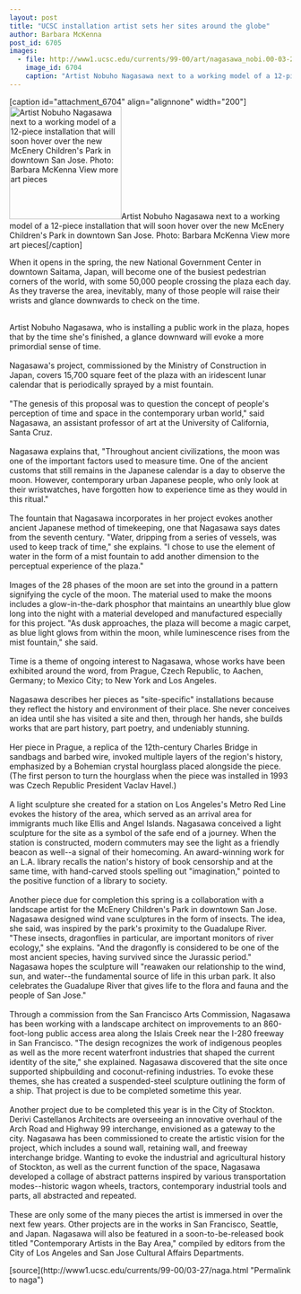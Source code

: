 ```yaml
---
layout: post
title: "UCSC installation artist sets her sites around the globe"
author: Barbara McKenna
post_id: 6705
images:
  - file: http://www1.ucsc.edu/currents/99-00/art/nagasawa_nobi.00-03-27.200.jpg
    image_id: 6704
    caption: "Artist Nobuho Nagasawa next to a working model of a 12-piece installation that will soon hover over the new McEnery Children's Park in downtown San Jose. Photo: Barbara McKenna View more art pieces"
---
```


[caption id="attachment_6704" align="alignnone" width="200"]<a href="http://localhost/mysite/wp-content/uploads/2000/03/nagasawa_nobi.00-03-27.200.jpg"><img class="size-full wp-image-6704" src="http://localhost/mysite/wp-content/uploads/2000/03/nagasawa_nobi.00-03-27.200.jpg" alt="Artist Nobuho Nagasawa next to a working model of a 12-piece installation that will soon hover over the new McEnery Children's Park in downtown San Jose. Photo: Barbara McKenna View more art pieces" width="200" height="201" /></a>Artist Nobuho Nagasawa next to a working model of a 12-piece installation that will soon hover over the new McEnery Children's Park in downtown San Jose. Photo: Barbara McKenna View more art pieces[/caption]
<p>
  When it opens in the spring, the new National Government Center in downtown Saitama, Japan, will become one of the busiest pedestrian corners of the world, with some 50,000 people crossing the plaza each day. As they traverse the area, inevitably, many of those people will raise their wrists and glance downwards to check on the time.<br>
  <br>
</p>Artist Nobuho Nagasawa, who is installing a public work in the plaza, hopes that by the time she's finished, a glance downward will evoke a more primordial sense of time.<br>
<br>
Nagasawa's project, commissioned by the Ministry of Construction in Japan, covers 15,700 square feet of the plaza with an iridescent lunar calendar that is periodically sprayed by a mist fountain.<br>
<br>
"The genesis of this proposal was to question the concept of people's perception of time and space in the contemporary urban world," said Nagasawa, an assistant professor of art at the University of California, Santa Cruz.<br>
<br>
Nagasawa explains that, "Throughout ancient civilizations, the moon was one of the important factors used to measure time. One of the ancient customs that still remains in the Japanese calendar is a day to observe the moon. However, contemporary urban Japanese people, who only look at their wristwatches, have forgotten how to experience time as they would in this ritual."<br>
<br>
The fountain that Nagasawa incorporates in her project evokes another ancient Japanese method of timekeeping, one that Nagasawa says dates from the seventh century. "Water, dripping from a series of vessels, was used to keep track of time," she explains. "I chose to use the element of water in the form of a mist fountain to add another dimension to the perceptual experience of the plaza."<br>
<br>
Images of the 28 phases of the moon are set into the ground in a pattern signifying the cycle of the moon. The material used to make the moons includes a glow-in-the-dark phosphor that maintains an unearthly blue glow long into the night with a material developed and manufactured especially for this project. "As dusk approaches, the plaza will become a magic carpet, as blue light glows from within the moon, while luminescence rises from the mist fountain," she said.<br>
<br>
Time is a theme of ongoing interest to Nagasawa, whose works have been exhibited around the word, from Prague, Czech Republic, to Aachen, Germany; to Mexico City; to New York and Los Angeles.<br>
<br>
Nagasawa describes her pieces as "site-specific" installations because they reflect the history and environment of their place. She never conceives an idea until she has visited a site and then, through her hands, she builds works that are part history, part poetry, and undeniably stunning.<br>
<br>
Her piece in Prague, a replica of the 12th-century Charles Bridge in sandbags and barbed wire, invoked multiple layers of the region's history, emphasized by a Bohemian crystal hourglass placed alongside the piece. (The first person to turn the hourglass when the piece was installed in 1993 was Czech Republic President Vaclav Havel.)<br>
<br>
A light sculpture she created for a station on Los Angeles's Metro Red Line evokes the history of the area, which served as an arrival area for immigrants much like Ellis and Angel Islands. Nagasawa conceived a light sculpture for the site as a symbol of the safe end of a journey. When the station is constructed, modern commuters may see the light as a friendly beacon as well--a signal of their homecoming. An award-winning work for an L.A. library recalls the nation's history of book censorship and at the same time, with hand-carved stools spelling out "imagination," pointed to the positive function of a library to society.<br>
<br>
Another piece due for completion this spring is a collaboration with a landscape artist for the McEnery Children's Park in downtown San Jose. Nagasawa designed wind vane sculptures in the form of insects. The idea, she said, was inspired by the park's proximity to the Guadalupe River. "These insects, dragonflies in particular, are important monitors of river ecology," she explains. "And the dragonfly is considered to be one of the most ancient species, having survived since the Jurassic period." Nagasawa hopes the sculpture will "reawaken our relationship to the wind, sun, and water--the fundamental source of life in this urban park. It also celebrates the Guadalupe River that gives life to the flora and fauna and the people of San Jose."<br>
<br>
Through a commission from the San Francisco Arts Commission, Nagasawa has been working with a landscape architect on improvements to an 860-foot-long public access area along the Islais Creek near the I-280 freeway in San Francisco. "The design recognizes the work of indigenous peoples as well as the more recent waterfront industries that shaped the current identity of the site," she explained. Nagasawa discovered that the site once supported shipbuilding and coconut-refining industries. To evoke these themes, she has created a suspended-steel sculpture outlining the form of a ship. That project is due to be completed sometime this year.<br>
<br>
Another project due to be completed this year is in the City of Stockton. Derivi Castellanos Architects are overseeing an innovative overhaul of the Arch Road and Highway 99 interchange, envisioned as a gateway to the city. Nagasawa has been commissioned to create the artistic vision for the project, which includes a sound wall, retaining wall, and freeway interchange bridge. Wanting to evoke the industrial and agricultural history of Stockton, as well as the current function of the space, Nagasawa developed a collage of abstract patterns inspired by various transportation modes--historic wagon wheels, tractors, contemporary industrial tools and parts, all abstracted and repeated.<br>
<br>
These are only some of the many pieces the artist is immersed in over the next few years. Other projects are in the works in San Francisco, Seattle, and Japan. Nagasawa will also be featured in a soon-to-be-released book titled "Contemporary Artists in the Bay Area," compiled by editors from the City of Los Angeles and San Jose Cultural Affairs Departments.
<p>

</p>
[source](http://www1.ucsc.edu/currents/99-00/03-27/naga.html "Permalink to naga")
